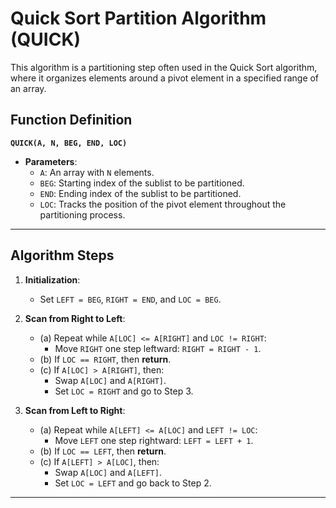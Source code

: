# Quick Sort Partition Algorithm (QUICK)

This algorithm is a partitioning step often used in the Quick Sort algorithm, where it organizes elements around a pivot element in a specified range of an array.

## Function Definition

**`QUICK(A, N, BEG, END, LOC)`**

- **Parameters**:
  - `A`: An array with `N` elements.
  - `BEG`: Starting index of the sublist to be partitioned.
  - `END`: Ending index of the sublist to be partitioned.
  - `LOC`: Tracks the position of the pivot element throughout the partitioning process.

---

## Algorithm Steps

1. **Initialization**:
   - Set `LEFT = BEG`, `RIGHT = END`, and `LOC = BEG`.

2. **Scan from Right to Left**:
   - (a) Repeat while `A[LOC] <= A[RIGHT]` and `LOC != RIGHT`:
     - Move `RIGHT` one step leftward: `RIGHT = RIGHT - 1`.
   - (b) If `LOC == RIGHT`, then **return**.
   - (c) If `A[LOC] > A[RIGHT]`, then:
     - Swap `A[LOC]` and `A[RIGHT]`.
     - Set `LOC = RIGHT` and go to Step 3.

3. **Scan from Left to Right**:
   - (a) Repeat while `A[LEFT] <= A[LOC]` and `LEFT != LOC`:
     - Move `LEFT` one step rightward: `LEFT = LEFT + 1`.
   - (b) If `LOC == LEFT`, then **return**.
   - (c) If `A[LEFT] > A[LOC]`, then:
     - Swap `A[LOC]` and `A[LEFT]`.
     - Set `LOC = LEFT` and go back to Step 2.

---
